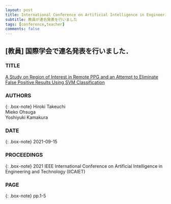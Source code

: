 ```yaml
---
layout: post
title: International Conference on Artificial Intelligence in Engineering and Technology 2021 (IICAIET2021)
subtitle: 教員が連名発表を行いました
tags: [conference,teacher]
comments: false
---
```

## [教員] 国際学会で連名発表を行いました．

### TITLE
[A Study on Region of Interest in Remote PPG and an Attempt to Eliminate False Positive Results Using SVM Classification](https://ieeexplore.ieee.org/document/9573945)

### AUTHORS
{: .box-note}
Hiroki Takeuchi<br>
Mieko Ohsuga<br>
Yoshiyuki Kamakura

### DATE

{: .box-note}
2021-09-15


### PROCEEDINGS
{: .box-note}
2021 IEEE International Conference on Artificial Intelligence in Engineering and Technology (IICAIET)

### PAGE
{: .box-note}
pp.1-5
